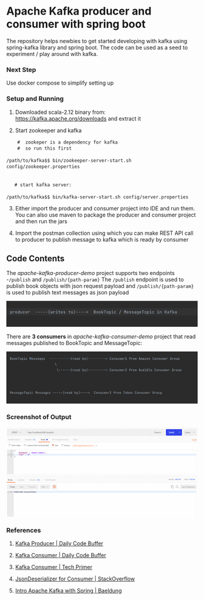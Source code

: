 # Apache Kafka producer and consumer with spring boot

The repository helps newbies to get started developing with kafka using spring-kafka library and spring boot.
The code can be used as a seed to experiment / play around with kafka.



### Next Step

Use docker compose to simplify setting up


### Setup and Running

   1.   Downloaded scala-2.12 binary from:
          https://kafka.apache.org/downloads and extract it
 

   2. Start zookeeper and kafka 
   
   ```
       #  zookeper is a dependency for kafka
       #  so run this first
       
   /path/to/kafka$$ bin/zookeeper-server-start.sh config/zookeeper.properties 
 
 
      # start kafka server:
     
   /path/to/kafka$$ bin/kafka-server-start.sh config/server.properties 

   ```

   3. Either import the producer and consumer project into IDE and run them. You can also 
      use maven to package the producer and consumer project and then run the jars


   4. Import the postman collection using which you can make REST API call to producer
      to publish message to kafka which is ready by consumer


## Code Contents

The <em>apache-kafka-producer-demo</em> project supports two endpoints -`/publish` and `/publish/{path-param}`
The `/publish` endpoint is used to publish book objects with json request payload and `/publish/{path-param}` is used
to publish text messages as json payload
 
           
![](producer-flow.png)

There are <b>3 consumers</b> in <em>apache-kafka-consumer-demo</em> project that read messages 
published to BookTopic and MessageTopic:

![](consumer-flow.png)



### Screenshot of Output

![](output-screenshot.gif)



### References

1. [Kafka Producer | Daily Code Buffer](https://www.youtube.com/watch?v=wBGT7u_R-tw&t=464s)

2. [Kafka Consumer | Daily Code Buffer ](https://www.youtube.com/watch?v=80ngRl7RhCw&t=546s)

3. [Kafka Consumer | Tech Primer ](https://www.youtube.com/watch?v=IncG0_XSSBg)

4. [JsonDeserializer for Consumer | StackOverflow](https://stackoverflow.com/questions/54690518/spring-kafka-jsondesirialization-messageconversionexception-failed-to-resolve-cl)

5. [Intro Apache Kafka with Spring | Baeldung](https://www.baeldung.com/spring-kafka)